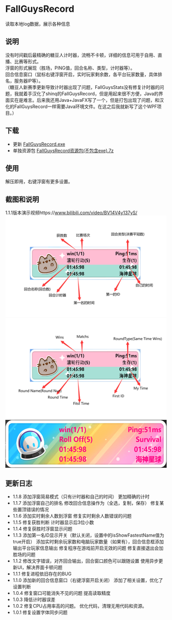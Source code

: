 # FallGuysRecord
  读取本地log数据，展示各种信息
## 说明
  没有时间戳后最精确的糖豆人计时器，流畅不卡顿，详细的信息可用于自用、直播、比赛等形式。\
  浮窗的形式展现（胜场，PING值，回合名称、类型，计时器等）。\
  回合信息窗口（鼠标右键浮窗开启，实时玩家剩余数，各平台玩家数量，具体排名，服务器IP等）。\
（糖豆人新赛季更新导致计时器出现了问题，FallGuysStats没有修复计时器的问题，我就着手汉化了shinq的FallGuysRecord，但是用起来很不方便，Java的界面实在是难言。后来我还用Java+JavaFX写了一个，但是打包出现了问题，和汉化的FallGuysRecord一样需要Java环境文件。在这之后我就新写了这个WPF项目。）
## 下载
  - 更新 [FallGuysRecord.exe](https://raw.githubusercontent.com/mzj21/FallGuysRecord/main/FallGuysRecord.exe)
  - 单独资源包 [FallGuysRecord资源包(不包含exe).7z](https://raw.githubusercontent.com/mzj21/FallGuysRecord/main/FallGuysRecord资源包(不包含exe).7z)<br>
## 使用
解压即用，右键浮窗有更多设置。
## 截图和说明
1.1.1版本演示视频https://www.bilibili.com/video/BV14V4y137yS/
![中文](https://github.com/mzj21/FallGuysRecord/blob/main/images/zh.png)
![English](https://github.com/mzj21/FallGuysRecord/blob/main/images/en.png)
![改变](https://github.com/mzj21/FallGuysRecord/blob/main/images/change.png)
## 更新日志
 - 1.1.8
    添加浮窗简易模式（只有计时器和自己的时间）
    更加精确的计时
 - 1.1.7
    添加浮窗自己的排名
    修改回合信息操作为（全选，复制，保存）
    修复某些置顶错误的情况
 - 1.1.6
    添加实时剩余人数到浮窗
    修复实时剩余人数错误的问题
 - 1.1.5
    修复获胜判断
    计时器显示后3位小数
 - 1.1.4
    修复获胜时浮窗显示问题
 - 1.1.3 
    添加第一名ID显示开关（默认关闭，设置中的isShowFastestName值为true开启）
    添加实时剩余玩家数和电脑玩家数量（如果有），回合信息框添加输出平台玩家信息输出
    修复程序在游戏前开启无效的问题
    修复直接退出会加胜场的问题
 - 1.1.2
    修改文字错误，对齐回合输出，回合窗口颜色可以跟随设置
    使用异步更新UI，解决界面卡顿问题
 - 1.1.1
    修复进程依旧存在的BUG
 - 1.1.0
    添加新的回合信息窗口（右键浮窗开启关闭）
    添加了相关设置，优化了设置判断
 - 1.0.4
    修复窗口可能消失不见的问题
    提高读取精度
 - 1.0.3
    降低计时器误差
 - 1.0.2
    修复CPU占用率高的问题。
    优化代码，清理无用代码和资源。
 - 1.0.1
    修复设置字体同步问题